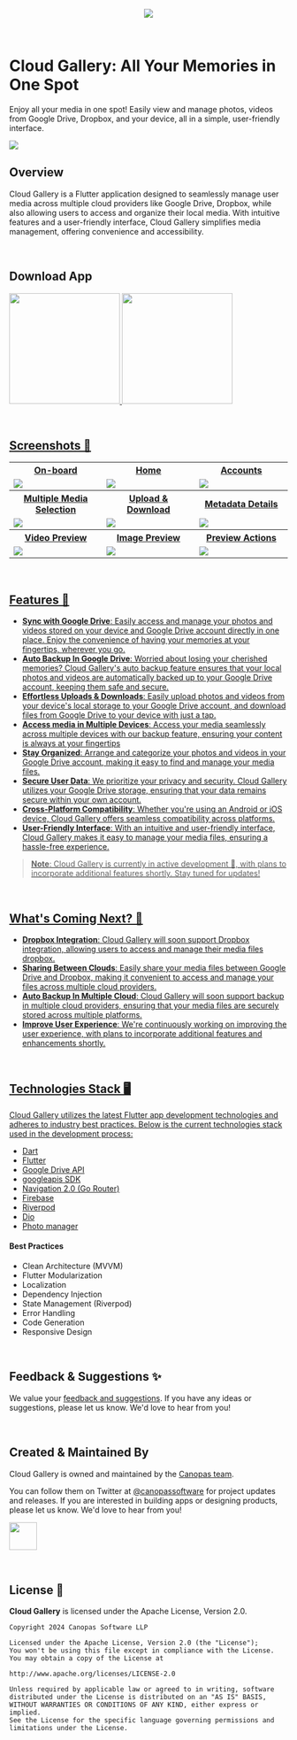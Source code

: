 <p align="center"> <a href="https://canopas.com/contact"><img src="./cta/cta-banner.png"></a></p>

<br/>

# Cloud Gallery: All Your Memories in One Spot

Enjoy all your media in one spot! Easily view and manage photos, videos from Google Drive, Dropbox,
and your device, all in a simple, user-friendly interface.

<img src="./screenshots/cloud-gallery-banner.jpg" />

<br/>

## Overview

Cloud Gallery is a Flutter application designed to seamlessly manage user media across multiple
cloud providers like Google Drive, Dropbox, while also allowing users to access and organize their
local media. With intuitive features and a user-friendly interface, Cloud Gallery simplifies media
management, offering convenience and accessibility.

<br/>

## Download App

<a href= "https://play.google.com/store/apps/"><img src="./cta/google-play.png" width="200" ></img>   <a href="https://apps.apple.com/us/app/"><img src="./cta/app-store.png" width="200"></img>

<br/>

## Screenshots 📸

<table>
  <tr>
 <th  width="33%" >On-board</th>
  <th width="33%" >Home</th>
  <th  width="33%" >Accounts</th>
  </tr>
    <tr>
  <td><img src="./screenshots/onboard-light.png"/></td>
  <td><img src="./screenshots/home-light.png"/></td>
  <td> <img src="./screenshots/accounts-light.png"/> </td>

  </tr>  
 <tr>
 <th  width="33%" >Multiple Media Selection</th>
  <th  width="33%">Upload & Download</th>
   <th  width="33%">Metadata Details</th>

  </tr>
    <tr>
 <td><img src="./screenshots/selection-light.png" /></td>
  <td> <img src="./screenshots/transfer-light.png"  /> </td>
  <td> <img src="./screenshots/media-details-light.png" /> </td>
  </tr>  
<tr>
<th  width="33%">Video Preview</th>
  <th width="33%">Image Preview</th>
  <th  width="33%">Preview Actions</th>
  </tr>
    <tr>
 <td> <img src="./screenshots/video-preview-light.png"  /> </td>
  <td><img src="./screenshots/image-preview-light.png" /></td>
  <td> <img src="./screenshots/image-preview-menu-light.png"  /> </td>
  </tr> 
</table>

<br/>

## Features 🌟

- **Sync with Google Drive**:  Easily access and manage your photos and videos stored on your device
  and Google Drive account directly in one place. Enjoy the convenience of having your memories at
  your fingertips, wherever you go.
- **Auto Backup In Google Drive**: Worried about losing your cherished memories? Cloud Gallery's
  auto backup feature ensures that your local photos and videos are automatically backed up to your
  Google Drive account, keeping them safe and secure.
- **Effortless Uploads & Downloads**: Easily upload photos and
  videos from your device's local storage to your Google Drive account, and download files from
  Google Drive to your device with just a tap.
- **Access media in Multiple Devices**: Access your media seamlessly across multiple devices with
  our backup feature, ensuring your content is always at your fingertips
- **Stay Organized**: Arrange and categorize your photos and videos in your Google Drive account,
  making it easy to find and manage your media files.
- **Secure User Data**: We prioritize your privacy and security. Cloud Gallery utilizes your Google
  Drive storage, ensuring that your data remains secure within your own account.
- **Cross-Platform Compatibility**: Whether you're using an Android or iOS device, Cloud Gallery
  offers seamless compatibility across platforms.
- **User-Friendly Interface**: With an intuitive and user-friendly interface, Cloud Gallery makes it
  easy to manage your media files, ensuring a hassle-free experience.

> **Note**: Cloud Gallery is currently in active development 🚧, with plans to incorporate additional
> features shortly. Stay tuned for updates!

<br/>

## What's Coming Next? 🚀

- **Dropbox Integration**: Cloud Gallery will soon support Dropbox integration, allowing users to
  access and manage their media files dropbox.
- **Sharing Between Clouds**: Easily share your media files between Google Drive and Dropbox, making
  it convenient to access and manage your files across multiple cloud providers.
- **Auto Backup In Multiple Cloud**: Cloud Gallery will soon support backup in multiple cloud
  providers, ensuring that your media files are securely stored across multiple platforms.
- **Improve User Experience**: We're continuously working on improving the user experience, with
  plans to incorporate additional features and enhancements shortly.

<br/>

## Technologies Stack 🖥️

Cloud Gallery utilizes the latest Flutter app development technologies and adheres to industry best
practices. Below is the current technologies stack used in the development process:

- [Dart](https://dart.dev/)
- [Flutter](https://flutter.dev/)
- [Google Drive API](https://developers.google.com/drive/api/guides/about-sdk)
- [googleapis SDK](https://pub.dev/packages/googleapis)
- [Navigation 2.0 (Go Router)](https://pub.dev/packages/go_router)
- [Firebase](https://firebase.google.com/)
- [Riverpod](https://riverpod.dev/)
- [Dio](https://pub.dev/packages/dio)
- [Photo manager](https://pub.dev/packages/photo_manager)

#### Best Practices

- Clean Architecture (MVVM)
- Flutter Modularization
- Localization
- Dependency Injection
- State Management (Riverpod)
- Error Handling
- Code Generation
- Responsive Design

<br/>

## Feedback & Suggestions ✨ 

We value
your [feedback and suggestions](https://github.com/canopas/cloud-gallery/discussions/categories/feedback-suggestions).
If you have any ideas or
suggestions, please let us know. We'd love to hear from you!

<br/>

## Created & Maintained By

Cloud Gallery is owned and maintained by the [Canopas team](https://canopas.com/).

You can follow them on Twitter at [@canopassoftware](https://twitter.com/canopassoftware) for
project updates and releases. If you are interested in building apps or designing products, please
let us know. We'd love to hear from you!

<a href="https://canopas.com/contact"><img src="./cta/cta-button.png" height=50></a>

<br/>

## License 📄

**Cloud Gallery** is licensed under the Apache License, Version 2.0.

```
Copyright 2024 Canopas Software LLP

Licensed under the Apache License, Version 2.0 (the "License");
You won't be using this file except in compliance with the License.
You may obtain a copy of the License at

http://www.apache.org/licenses/LICENSE-2.0

Unless required by applicable law or agreed to in writing, software
distributed under the License is distributed on an "AS IS" BASIS,
WITHOUT WARRANTIES OR CONDITIONS OF ANY KIND, either express or implied.
See the License for the specific language governing permissions and
limitations under the License.
```
